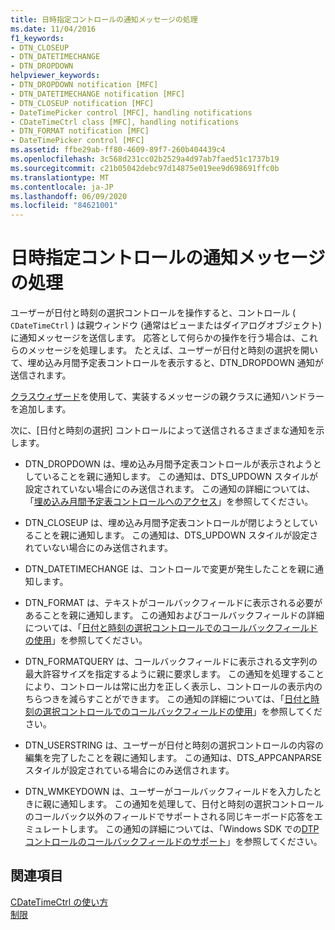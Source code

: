 ```yaml
---
title: 日時指定コントロールの通知メッセージの処理
ms.date: 11/04/2016
f1_keywords:
- DTN_CLOSEUP
- DTN_DATETIMECHANGE
- DTN_DROPDOWN
helpviewer_keywords:
- DTN_DROPDOWN notification [MFC]
- DTN_DATETIMECHANGE notification [MFC]
- DTN_CLOSEUP notification [MFC]
- DateTimePicker control [MFC], handling notifications
- CDateTimeCtrl class [MFC], handling notifications
- DTN_FORMAT notification [MFC]
- DateTimePicker control [MFC]
ms.assetid: ffbe29ab-ff80-4609-89f7-260b404439c4
ms.openlocfilehash: 3c568d231cc02b2529a4d97ab7faed51c1737b19
ms.sourcegitcommit: c21b05042debc97d14875e019ee9d698691ffc0b
ms.translationtype: MT
ms.contentlocale: ja-JP
ms.lasthandoff: 06/09/2020
ms.locfileid: "84621001"
---
```

# <a name="processing-notification-messages-in-date-and-time-picker-controls"></a>日時指定コントロールの通知メッセージの処理

ユーザーが日付と時刻の選択コントロールを操作すると、コントロール ( `CDateTimeCtrl` ) は親ウィンドウ (通常はビューまたはダイアログオブジェクト) に通知メッセージを送信します。 応答として何らかの操作を行う場合は、これらのメッセージを処理します。 たとえば、ユーザーが日付と時刻の選択を開いて、埋め込み月間予定表コントロールを表示すると、DTN_DROPDOWN 通知が送信されます。

[クラスウィザード](reference/mfc-class-wizard.md)を使用して、実装するメッセージの親クラスに通知ハンドラーを追加します。

次に、[日付と時刻の選択] コントロールによって送信されるさまざまな通知を示します。

- DTN_DROPDOWN は、埋め込み月間予定表コントロールが表示されようとしていることを親に通知します。 この通知は、DTS_UPDOWN スタイルが設定されていない場合にのみ送信されます。 この通知の詳細については、「[埋め込み月間予定表コントロールへのアクセス](accessing-the-embedded-month-calendar-control.md)」を参照してください。

- DTN_CLOSEUP は、埋め込み月間予定表コントロールが閉じようとしていることを親に通知します。 この通知は、DTS_UPDOWN スタイルが設定されていない場合にのみ送信されます。

- DTN_DATETIMECHANGE は、コントロールで変更が発生したことを親に通知します。

- DTN_FORMAT は、テキストがコールバックフィールドに表示される必要があることを親に通知します。 この通知およびコールバックフィールドの詳細については、「[日付と時刻の選択コントロールでのコールバックフィールドの使用](using-callback-fields-in-a-date-and-time-picker-control.md)」を参照してください。

- DTN_FORMATQUERY は、コールバックフィールドに表示される文字列の最大許容サイズを指定するように親に要求します。 この通知を処理することにより、コントロールは常に出力を正しく表示し、コントロールの表示内のちらつきを減らすことができます。 この通知の詳細については、「[日付と時刻の選択コントロールでのコールバックフィールドの使用](using-callback-fields-in-a-date-and-time-picker-control.md)」を参照してください。

- DTN_USERSTRING は、ユーザーが日付と時刻の選択コントロールの内容の編集を完了したことを親に通知します。 この通知は、DTS_APPCANPARSE スタイルが設定されている場合にのみ送信されます。

- DTN_WMKEYDOWN は、ユーザーがコールバックフィールドを入力したときに親に通知します。 この通知を処理して、日付と時刻の選択コントロールのコールバック以外のフィールドでサポートされる同じキーボード応答をエミュレートします。 この通知の詳細については、「Windows SDK での[DTP コントロールのコールバックフィールドのサポート](/windows/win32/Controls/date-and-time-picker-controls)」を参照してください。

## <a name="see-also"></a>関連項目

[CDateTimeCtrl の使い方](using-cdatetimectrl.md)<br/>
[制限](controls-mfc.md)
